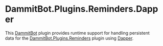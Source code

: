 ﻿# DammitBot.Plugins.Reminders.Dapper

This [DammitBot](../DammitBot.Core/README.md) plugin provides runtime support for handling persistent data
for the [DammitBot.Plugins.Reminders](../DammitBot.Plugins.Reminders/README.md) plugin using
[Dapper](https://github.com/DapperLib/Dapper).